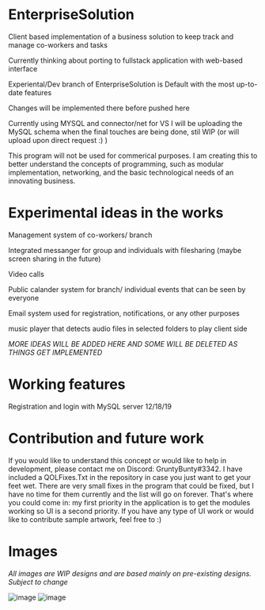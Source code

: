 # EnterpriseSolution
 Client based implementation of a business solution to keep track and manage co-workers and tasks
 
Currently thinking about porting to fullstack application with web-based interface

Experiental/Dev branch of EnterpriseSolution is Default with the most up-to-date features

Changes will be implemented there before pushed here

Currently using MYSQL and connector/net for VS
I will be uploading the MySQL schema when the final touches are being done, stil WIP (or will upload upon direct request :) )

This program will not be used for commerical purposes. I am creating this to better understand the concepts of programming, such as modular implementation, networking, and the basic technological needs of an innovating business.

# Experimental ideas in the works

Management system of co-workers/ branch

Integrated messanger for group and individuals with filesharing (maybe screen sharing in the future)

Video calls

Public calander system for branch/ individual events that can be seen by everyone

Email system used for registration, notifications, or any other purposes

music player that detects audio files in selected folders to play client side

*MORE IDEAS WILL BE ADDED HERE AND SOME WILL BE DELETED AS THINGS GET IMPLEMENTED*

# Working features

Registration and login with MySQL server 12/18/19

# Contribution and future work

If you would like to understand this concept or would like to help in development, please contact me on Discord: GruntyBunty#3342. I have included a QOLFixes.Txt in the repository in case you just want to get your feet wet. There are very small fixes in the program that could be fixed, but I have no time for them currently and the list will go on forever. That's where you could come in: my first priority in the application is to get the modules working so UI is a second priority. If you have any type of UI work or would like to contribute sample artwork, feel free to :)

# Images 
*All images are WIP designs and are based mainly on pre-existing designs. Subject to change*

![image](https://user-images.githubusercontent.com/57853013/71142237-66d55480-21dc-11ea-8ec4-4cb92307fde8.png)
![image](https://user-images.githubusercontent.com/57853013/71293460-132d4d00-233b-11ea-9229-dac078f7285e.png)
